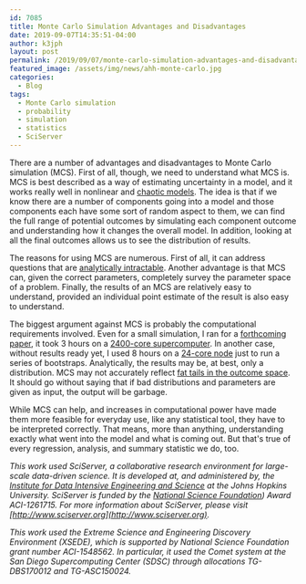 ```yaml
---
id: 7085
title: Monte Carlo Simulation Advantages and Disadvantages
date: 2019-09-07T14:35:51-04:00
author: k3jph
layout: post
permalink: /2019/09/07/monte-carlo-simulation-advantages-and-disadvantages/
featured_image: /assets/img/news/ahh-monte-carlo.jpg
categories:
  - Blog
tags:
  - Monte Carlo simulation
  - probability
  - simulation
  - statistics
  - SciServer
---
```

There are a number of advantages and disadvantages to Monte Carlo
simulation (MCS). First of all, though, we need to understand what
MCS is. MCS is best described as a way of estimating uncertainty
in a model, and it works really well in nonlinear and [chaotic
models](https://en.wikipedia.org/wiki/Dynamical_systems_theory).
The idea is that if we know there are a number of components going
into a model and those components each have some sort of random
aspect to them, we can find the full range of potential outcomes
by simulating each component outcome and understanding how it changes
the overall model. In addition, looking at all the final outcomes
allows us to see the distribution of results.

The reasons for using MCS are numerous. First of all, it can address
questions that are [analytically
intractable](https://www.researchgate.net/publication/331160732_Transforming_analytically_intractable_dynamical_systems_with_a_control_parameter_into_a_tractable_Ginzburg-Landau_equation_few_illustration).
Another advantage is that MCS can, given the correct parameters,
completely survey the parameter space of a problem. Finally, the
results of an MCS are relatively easy to understand, provided an
individual point estimate of the result is also easy to understand.

The biggest argument against MCS is probably the computational
requirements involved. Even for a small simulation, I ran for a
[forthcoming
paper](https://papers.ssrn.com/sol3/papers.cfm?abstract_id=3381700), it
took 3 hours on a [2400-core
supercomputer](https://ucsdnews.ucsd.edu/pressrelease/sdscs_comet_supercomputer_extended_into_2021).
In another case, without results ready yet, I used 8 hours on a
[24-core node](http://www.sciserver.org/) just to run a series of
bootstraps. Analytically, the results may be, at best, only a
distribution. MCS may not accurately reflect [fat tails in the
outcome
space](https://www.forbes.com/sites/wadepfau/2016/06/13/the-advantages-of-monte-carlo-simulations/#3347f49d40c6).
It should go without saying that if bad distributions and parameters
are given as input, the output will be garbage.

While MCS can help, and increases in computational power have made
them more feasible for everyday use, like any statistical tool,
they have to be interpreted correctly. That means, more than anything,
understanding exactly what went into the model and what is coming
out. But that's true of every regression, analysis, and summary
statistic we do, too.

_This work used SciServer, a collaborative research environment for
large-scale data-driven science. It is developed at, and administered
by, the [Institute for Data Intensive Engineering and
Science](http://idies.jhu.edu/) at the Johns Hopkins University.
SciServer is funded by the [National Science Foundation](https://nsf.gov/))
Award ACI-1261715. For more information about SciServer, please
visit [http://www.sciserver.org](http://www.sciserver.org)._

_This work used the Extreme Science and Engineering Discovery
Environment (XSEDE), which is supported by National Science Foundation
grant number ACI-1548562. In particular, it used the Comet system
at the San Diego Supercomputing Center (SDSC) through allocations
TG-DBS170012 and TG-ASC150024._
